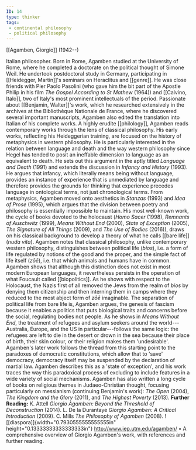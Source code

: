 ```yaml
---
ID: 14
type: thinker
tags: 
 - continental philosophy
 - political philosophy
---
```


[[Agamben, Giorgio]]
 (1942--)


Italian philosopher. Born in Rome, Agamben studied at the University of
Rome, where he completed a doctorate on the political thought of Simone
Weil. He undertook postdoctoral study in Germany, participating in
[[Heidegger, Martin]]'s
seminars on Heraclitus and
[[genre]]. He was close
friends with Pier Paolo Pasolini (who gave him the bit part of the
Apostle Philip in his film *The Gospel According to St Mathew* (1964))
and [[Calvino, Italo]], two of
Italy's most prominent intellectuals of the period. Passionate about
[[Benjamin, Walter]]'s work,
which he researched extensively in the archives at the Bibliothèque
Nationale de France, where he discovered several important manuscripts,
Agamben also edited the translation into Italian of his complete works.
A highly erudite
[[philology]], Agamben
reads contemporary works through the lens of classical philosophy. His
early works, reflecting his Heideggerian training, are focused on the
history of metaphysics in western philosophy. He is particularly
interested in the relation between language and death and the way
western philosophy since Hegel has tended to posit an ineffable
dimension to language as an equivalent to death. He sets out this
argument in the aptly titled *Language and Death* (1991) and extends the
discussion in *Infancy and History* (1993). He argues that infancy,
which literally means being without language, provides an instance of
experience that is unmediated by language and therefore provides the
grounds for thinking that experience precedes language in ontological
terms, not just chronological terms. From metaphysics, Agamben moved
onto aesthetics in *Stanzas* (1993) and *Idea of Prose* (1995), which
argues that the division between poetry and philosophy is essentially
impossible to maintain.
His most well-known work, the cycle of books devoted to the holocaust
(*Homo Sacer* (1998), *Remnants of Auschwitz* (1999), *Means Without
End* (2000), *State of Exception* (2005), *The Signature of All Things*
(2009), and *The Use of Bodies* (2016)), draws on his classical
background to develop a theory of what he calls [[bare life]] (*nuda vita*). Agamben
notes that classical philosophy, unlike contemporary western philosophy,
distinguishes between political life (*bios*), i.e. a form of life
regulated by notions of the good and the proper, and the simple fact of
life itself (*zōē*), i.e. that which animals and humans have in common.
Agamben shows that although this distinction does not exist in most
modern European languages, it nevertheless persists in the operation of
what Foucault called
[[biopolitics]]. As he shows
with respect to the Holocaust, the Nazis first of all removed the Jews
from the realm of *bios* by denying them citizenship and then interning
them in camps where they reduced to the most abject form of *zōē*
imaginable.
The separation of political life from bare life is, Agamben argues, the
genesis of fascism because it enables a politics that puts biological
traits and concerns before the social, regulating bodies not people. As
he shows in *Means Without End*, the treatment of refugees and asylum
seekers around the world---Australia, Europe, and the US in
particular---follows the same logic: the refugees are left to die in the
desert or drown in the sea because their place of birth, their skin
colour, or their religion makes them 'undesirable'. Agamben's later work
follows the thread from this starting point to the paradoxes of
democratic constitutions, which allow that to 'save' democracy,
democracy itself may be suspended by the declaration of martial law.
Agamben describes this as a 'state of exception', and his work traces
the way this paradoxical process of excluding to include features in a
wide variety of social mechanisms.
Agamben has also written a long cycle of books on religious themes in
Judaeo-Christian thought, focusing particularly on messianism
(continuing Benjamin's work): *The Open* (2004), *The Kingdom and the
Glory* (2011), and *The Highest Poverty* (2013).
**Further Reading:** K. Attell *Giorgio Agamben: Beyond the Threshold of
Deconstruction* (2014).
L. De la Durantaye *Giorgio Agamben: A Critical Introduction* (2009).
C. Mills *The Philosophy of Agamben* (2008).
![[diaspora]]{width="0.7930555555555555in"
height="0.13333333333333333in"}
<http://www.iep.utm.edu/agamben/>
• A comprehensive overview of Giorgio Agamben's work, with references
and further reading.
